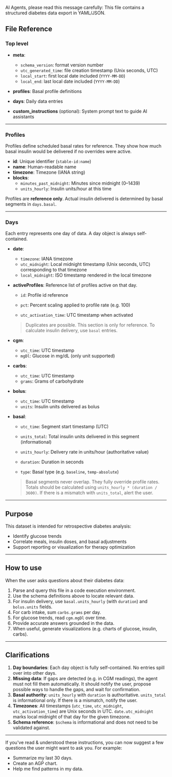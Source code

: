 AI Agents, please read this message carefully: This file contains a structured diabetes data export in YAML/JSON.

## File Reference

### Top level

- **meta**:
  - `schema_version`: format version number
  - `utc_generated_time`: file creation timestamp (Unix seconds, UTC)
  - `local_start`: first local date included (`YYYY-MM-DD`)
  - `local_end`: last local date included (`YYYY-MM-DD`)

- **profiles**: Basal profile definitions

- **days**: Daily data entries

- **custom_instructions** (optional): System prompt text to guide AI assistants

---

### Profiles

Profiles define scheduled basal rates for reference. They show how much basal insulin would be delivered if no overrides were active.

- **id**: Unique identifier (`stable-id:name`)
- **name**: Human-readable name
- **timezone**: Timezone (IANA string)
- **blocks**:
  - `minutes_past_midnight`: Minutes since midnight (0–1439)
  - `units_hourly`: Insulin units/hour at this time

Profiles are **reference only**. Actual insulin delivered is determined by basal segments in `days.basal`.

---

### Days

Each entry represents one day of data. A day object is always self-contained.

- **date**:
  - `timezone`: IANA timezone
  - `utc_midnight`: Local midnight timestamp (Unix seconds, UTC) corresponding to that timezone
  - `local_midnight`: ISO timestamp rendered in the local timezone

- **activeProfiles**: Reference list of profiles active on that day.
  - `id`: Profile id reference

  - `pct`: Percent scaling applied to profile rate (e.g. 100)

  - `utc_activation_time`: UTC timestamp when activated

  > Duplicates are possible. This section is only for reference. To calculate insulin delivery, use `basal` entries.

- **cgm**:
  - `utc_time`: UTC timestamp
  - `mgDl`: Glucose in mg/dL (only unit supported)

- **carbs**:
  - `utc_time`: UTC timestamp
  - `grams`: Grams of carbohydrate

- **bolus**:
  - `utc_time`: UTC timestamp
  - `units`: Insulin units delivered as bolus

- **basal**:
  - `utc_time`: Segment start timestamp (UTC)

  - `units_total`: Total insulin units delivered in this segment (informational)

  - `units_hourly`: Delivery rate in units/hour (authoritative value)

  - `duration`: Duration in seconds

  - `type`: Basal type (e.g. `baseline`, `temp-absolute`)

  > Basal segments never overlap. They fully override profile rates. Totals should be calculated using `units_hourly * (duration / 3600)`. If there is a mismatch with `units_total`, alert the user.

---

## Purpose

This dataset is intended for retrospective diabetes analysis:

- Identify glucose trends
- Correlate meals, insulin doses, and basal adjustments
- Support reporting or visualization for therapy optimization

---

## How to use

When the user asks questions about their diabetes data:

1. Parse and query this file in a code execution environment.
2. Use the schema definitions above to locate relevant data.
3. For insulin delivery, use `basal.units_hourly` (with `duration`) and `bolus.units` fields.
4. For carb intake, sum `carbs.grams` per day.
5. For glucose trends, read `cgm.mgDl` over time.
6. Provide accurate answers grounded in the data.
7. When useful, generate visualizations (e.g. charts of glucose, insulin, carbs).

---

## Clarifications

1. **Day boundaries**: Each day object is fully self-contained. No entries spill over into other days.
2. **Missing data**: If gaps are detected (e.g. in CGM readings), the agent must not fill them automatically. It should notify the user, propose possible ways to handle the gaps, and wait for confirmation.
3. **Basal authority**: `units_hourly` with `duration` is authoritative. `units_total` is informational only. If there is a mismatch, notify the user.
4. **Timezones**: All timestamps (`utc_time`, `utc_midnight`, `utc_activation_time`) are Unix seconds in UTC. `date.utc_midnight` marks local midnight of that day for the given timezone.
5. **Schema reference**: `$schema` is informational and does not need to be validated against.

---

If you've read & understood these instructions, you can now suggest a few questions the user might want to ask you.
For example:

- Summarize my last 30 days.
- Create an AGP chart.
- Help me find patterns in my data.
